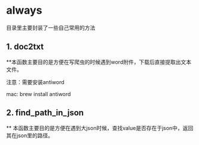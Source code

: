 # always
目录里主要封装了一些自己常用的方法
## 1. doc2txt
**本函数主要目的是方便在写爬虫的时候遇到word附件，下载后直接提取出文本文件。


注意：需要安装antiword


mac: brew install antiword
## 2. find_path_in_json
** 本函数主要目的是方便在遇到大json时候，查找value是否存在于json中，返回其在json里的路径。

